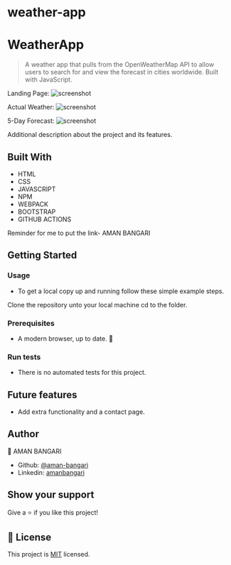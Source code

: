 # weather-app


# WeatherApp

>  A weather app that pulls from the OpenWeatherMap API to allow users to search for and view the forecast in cities worldwide. Built with JavaScript.

Landing Page:
![screenshot](./assets/aman1.png)

Actual Weather:
![screenshot](./assets/aman2.png)

5-Day Forecast:
![screenshot](./assets/aman3.png)


Additional description about the project and its features.

## Built With

- HTML 
- CSS
- JAVASCRIPT
- NPM
- WEBPACK
- BOOTSTRAP
- GITHUB ACTIONS

Reminder for me to put the link- AMAN BANGARI



## Getting Started


### Usage
- To get a local copy up and running follow these simple example steps.

Clone the repository unto your local machine cd to the folder.


### Prerequisites

- A modern browser, up to date.  :muscle:

### Run tests

- There is no automated tests for this project.

## Future features

- Add extra functionality and a contact page.

## Author

👤 AMAN BANGARI
- Github: [@aman-bangari](https://github.com/aman-bangari2003)  
- Linkedin: [amanbangari](https://www.linkedin.com/in/aman-bangari-220a7b220) 

## Show your support

Give a ⭐️ if you like this project!


## 📝 License

This project is [MIT](lic.url) licensed.

<!-- MARKDOWN LINKS & IMAGES -->
<!-- https://www.markdownguide.org/basic-syntax/#reference-style-links -->
[contributors-shield]: https://img.shields.io/github/contributors/javitocor/Weather-App-JS.svg?style=flat-square
[contributors-url]: https://github.com/javitocor/Weather-App-JS/graphs/contributors
[forks-shield]: https://img.shields.io/github/forks/javitocor/Weather-App-JS.svg?style=flat-square
[forks-url]: https://github.com/javitocor/Weather-App-JS/network/members
[stars-shield]: https://img.shields.io/github/stars/javitocor/Weather-App-JS.svg?style=flat-square
[stars-url]: https://github.com/javitocor/Weather-App-JS/stargazers
[issues-shield]: https://img.shields.io/github/issues/javitocor/Weather-App-JS.svg?style=flat-square
[issues-url]: https://github.com/javitocor/Weather-App-JS/issues
